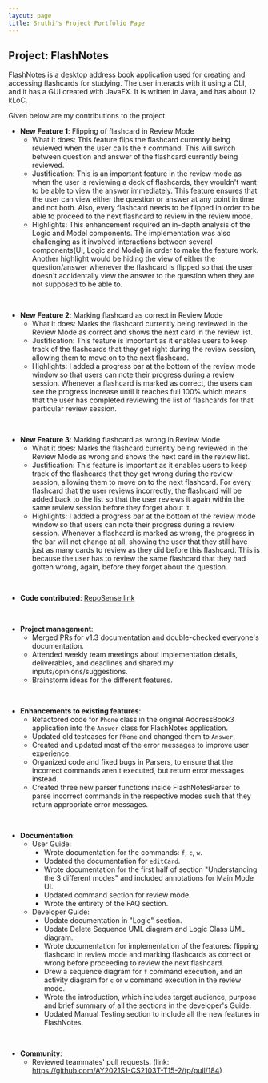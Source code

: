 ```yaml
---
layout: page
title: Sruthi's Project Portfolio Page
---
```


## Project: FlashNotes

FlashNotes is a desktop address book application used for creating and accessing flashcards for studying. The user interacts with it using a CLI, and it has a GUI created with JavaFX. It is written in Java, and has about 12 kLoC.

Given below are my contributions to the project.

* **New Feature 1**: Flipping of flashcard in Review Mode
    * What it does: This feature flips the flashcard currently being reviewed when the user calls the `f` command.
    This will switch between question and answer of the flashcard currently being reviewed.
    * Justification: This is an important feature in the review mode as when the user is reviewing a deck of flashcards, 
    they wouldn't want to be able to view the answer immediately. This feature ensures that the user can view either 
    the question or answer at any point in time and not both. Also, every flashcard needs to be flipped in order 
    to be able to proceed to the next flashcard to review in the review mode.
    * Highlights: This enhancement required an in-depth analysis of the Logic and Model components. The implementation 
    was also challenging as it involved interactions between several components(UI, Logic and Model) in order to make 
    the feature work.
    Another highlight would be hiding the view of either the question/answer whenever the flashcard is flipped so that 
    the user doesn't accidentally view the answer to the question when they are not supposed to be able to.
 <br>
 
* **New Feature 2**: Marking flashcard as correct in Review Mode
    * What it does: Marks the flashcard currently being reviewed in the Review Mode as correct and shows the next 
    card in the review list.
    * Justification: This feature is important as it enables users to keep track of the flashcards that they get right 
    during the review session, allowing them to move on to the next flashcard.
    * Highlights: I added a progress bar at the bottom of the review mode window so that users can note their 
    progress during a review session. Whenever a flashcard is marked as correct, the users can see the progress 
    increase until it reaches full 100% which means that the user has completed reviewing the list of flashcards for 
    that particular review session.
 <br>   
    
* **New Feature 3**: Marking flashcard as wrong in Review Mode
    * What it does: Marks the flashcard currently being reviewed in the Review Mode as wrong and shows the next 
    card in the review list.
    * Justification: This feature is important as it enables users to keep track of the flashcards that they get wrong 
    during the review session, allowing them to move on to the next flashcard. For every flashcard that the user 
    reviews incorrectly, the flashcard will be added back to the list so that the user reviews it again within the same 
    review session before they forget about it. 
    * Highlights: I added a progress bar at the bottom of the review mode window so that users can 
    note their progress during a review session. Whenever a flashcard is marked as wrong, the progress in the bar will
    not change at all, showing the user that they still have just as many cards to review as they did before this 
    flashcard. This is because the user has to review the same flashcard that they had gotten wrong, again, before 
    they forget about the question.
 <br> 

* **Code contributed**: [RepoSense link](https://nus-cs2103-ay2021s1.github.io/tp-dashboard/#breakdown=true&search=&sort=groupTitle&sortWithin=title&since=2020-08-14&timeframe=commit&mergegroup=&groupSelect=groupByRepos&checkedFileTypes=docs~functional-code~test-code~other&tabOpen=true&tabType=authorship&tabAuthor=Sruthisarav&tabRepo=AY2021S1-CS2103T-T15-2%2Ftp%5Bmaster%5D&authorshipIsMergeGroup=false&authorshipFileTypes=docs~functional-code~test-code)
 <br> 

* **Project management**:
    * Merged PRs for v1.3 documentation and double-checked everyone's documentation.
    * Attended weekly team meetings about implementation details, deliverables, and deadlines and shared my 
    inputs/opinions/suggestions.
    * Brainstorm ideas for the different features.
 <br> 
 
* **Enhancements to existing features**:
    * Refactored code for `Phone` class in the original AddressBook3 application
    into the `Answer` class for FlashNotes application.
    * Updated old testcases for `Phone` and changed them to `Answer`.
    * Created and updated most of the error messages to improve user experience.
    * Organized code and fixed bugs in Parsers, to ensure that the incorrect commands aren't executed, but return 
    error messages instead.
    * Created three new parser functions inside FlashNotesParser to parse incorrect commands in the respective modes 
    such that they return appropriate error messages.
 <br> 
 
* **Documentation**:
  * User Guide:
    * Wrote documentation for the commands: `f`, `c`, `w`.
    * Updated the documentation for `editCard`.
    * Wrote documentation for the first half of section "Understanding the 3 different modes" and included annotations 
    for Main Mode UI.
    * Updated command section for review mode.
    * Wrote the entirety of the FAQ section.
  * Developer Guide:
    * Update documentation in "Logic" section.
    * Update Delete Sequence UML diagram and Logic Class UML diagram.
    * Wrote documentation for implementation of the features: flipping flashcard in review mode and marking flashcards 
    as correct or wrong before proceeding to review the next flashcard.
    * Drew a sequence diagram for `f` command execution, and an activity diagram for `c` or `w` command execution in 
    the review mode.
    * Wrote the introduction, which includes target audience, purpose and brief summary of all the sections in the 
    developer's Guide.
    * Updated Manual Testing section to include all the new features in FlashNotes.
 <br>     

* **Community**:
    * Reviewed teammates' pull requests. (link: https://github.com/AY2021S1-CS2103T-T15-2/tp/pull/184)
